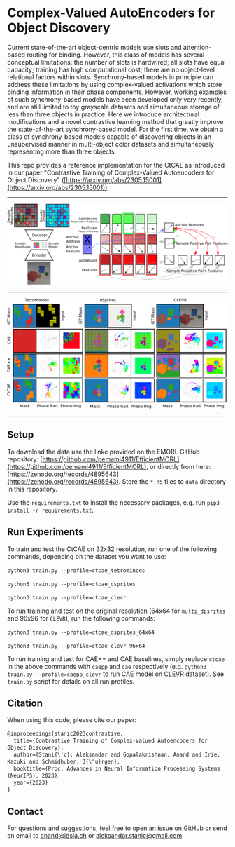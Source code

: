 # Complex-Valued AutoEncoders for Object Discovery

Current state-of-the-art object-centric models use slots and attention-based routing for binding. However, this class of models has several conceptual limitations: the number of slots is hardwired; all slots have equal capacity; training has high computational cost; there are no object-level relational factors within slots. Synchrony-based models in principle can address these limitations by using complex-valued activations which store binding information in their phase components. However, working examples of such synchrony-based models have been developed only very recently, and are still limited to toy grayscale datasets and simultaneous storage of less than three objects in practice. Here we introduce architectural modifications and a novel contrastive learning method that greatly improve the state-of-the-art synchrony-based model. For the first time, we obtain a class of synchrony-based models capable of discovering objects in an unsupervised manner in multi-object color datasets and simultaneously representing more than three objects.

This repo provides a reference implementation for the CtCAE as introduced in our paper "Contrastive Training of Complex-Valued Autoencoders for Object Discovery" ([https://arxiv.org/abs/2305.15001](https://arxiv.org/abs/2305.15001)).

---------------------------------

<img src="assets/CtCAE_model.png" alt="Model figure"/>

---------------------------------

<img src="assets/main_plot_with_labels.png" alt="Main plot"/>

---------------------------------


## Setup

To download the data use the linke provided on the EMORL GitHub repository: [https://github.com/pemami4911/EfficientMORL](https://github.com/pemami4911/EfficientMORL), or directly from here: [https://zenodo.org/records/4895643](https://zenodo.org/records/4895643).
Store the `*.h5` files to `data` directory in this repository.

Use the `requirements.txt` to install the necessary packages, e.g. run `pip3 install -r requirements.txt`.


## Run Experiments

To train and test the CtCAE on 32x32 resolution, run one of the following commands, depending on the dataset you want to use:

```python3 train.py --profile=ctcae_tetrominoes```

```python3 train.py --profile=ctcae_dsprites```

```python3 train.py --profile=ctcae_clevr```

To run training and test on the original resolution (64x64 for `multi_dpsrites` and 96x96 for `CLEVR`), run the following commands:

```python3 train.py --profile=ctcae_dsprites_64x64```

```python3 train.py --profile=ctcae_clevr_96x64```

To run training and test for CAE++ and CAE baselines, simply replace `ctcae` in the above commands with `caepp` and `cae` respectively (e.g. `python3 train.py --profile=caepp_clevr` to run CAE model on CLEVR dataset).
See `train.py` script for details on all run profiles.

## Citation
When using this code, please cite our paper:

```
@inproceedings{stanic2023contrastive,
  title={Contrastive Training of Complex-Valued Autoencoders for Object Discovery},
  author={Stani{\'c}, Aleksandar and Gopalakrishnan, Anand and Irie, Kazuki and Schmidhuber, J{\"u}rgen},
  booktitle={Proc. Advances in Neural Information Processing Systems (NeurIPS), 2023},
  year={2023}
}
```

## Contact
For questions and suggestions, feel free to open an issue on GitHub or send an email to [anand@idsia.ch](mailto:anand@idsia.ch) or [aleksandar.stanic@gmail.com](mailto:aleksandar.stanic@gmail.com).
